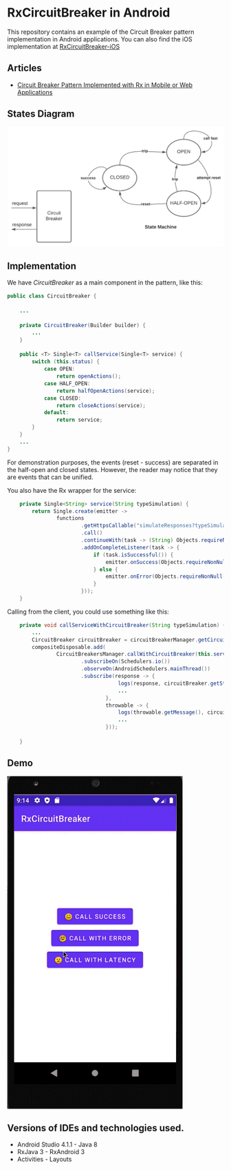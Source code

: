 # RxCircuitBreaker in Android

This repository contains an example of the Circuit Breaker pattern implementation in Android applications.
You can also find the iOS implementation at [RxCircuitBreaker-iOS](https://github.com/yaircarreno/RxCircuitBreaker-iOS)

## Articles

- [Circuit Breaker Pattern Implemented with Rx in Mobile or Web Applications](https://www.yaircarreno.com/2021/01/circuit-breaker-pattern-implemented.html)


## States Diagram

![Circuit Breaker Pattern](https://github.com/yaircarreno/RxCircuitBreaker-Android/blob/main/screenshots/circuit-breaker-diagram.png)

## Implementation

We have *CircuitBreaker* as a main component in the pattern, like this:

```java
public class CircuitBreaker {

    ...

    private CircuitBreaker(Builder builder) {
        ...
    }

    public <T> Single<T> callService(Single<T> service) {
        switch (this.status) {
            case OPEN:
                return openActions();
            case HALF_OPEN:
                return halfOpenActions(service);
            case CLOSED:
                return closeActions(service);
            default:
                return service;
        }
    }
    ...
}
```

For demonstration purposes, the events (reset - success) are separated in the half-open and closed states. However, the reader may notice that they are events that can be unified.

You also have the Rx wrapper for the service:

```java
	private Single<String> service(String typeSimulation) {
        return Single.create(emitter ->
                functions
                        .getHttpsCallable("simulateResponses?typeSimulation=" + typeSimulation)
                        .call()
                        .continueWith(task -> (String) Objects.requireNonNull(task.getResult()).getData())
                        .addOnCompleteListener(task -> {
                            if (task.isSuccessful()) {
                                emitter.onSuccess(Objects.requireNonNull(task.getResult()));
                            } else {
                                emitter.onError(Objects.requireNonNull(task.getException()));
                            }
                        }));
    }
```

Calling from the client, you could use something like this:

```java
	private void callServiceWithCircuitBreaker(String typeSimulation) {
        ...
        CircuitBreaker circuitBreaker = circuitBreakerManager.getCircuitBreaker("circuit-breaker-9", localPersistence);
        compositeDisposable.add(
                CircuitBreakersManager.callWithCircuitBreaker(this.service(typeSimulation), circuitBreaker)
                        .subscribeOn(Schedulers.io())
                        .observeOn(AndroidSchedulers.mainThread())
                        .subscribe(response -> {
                                    logs(response, circuitBreaker.getStatus().toString(), true);
                                    ...
                                },
                                throwable -> {
                                    logs(throwable.getMessage(), circuitBreaker.getStatus().toString(), false);
                                    ...
                                }));

    }
```

## Demo

![Circuit Breaker Pattern](https://github.com/yaircarreno/RxCircuitBreaker-Android/blob/main/screenshots/demo-circuit-breaker-android.gif)


## Versions of IDEs and technologies used.

- Android Studio 4.1.1 - Java 8
- RxJava 3 - RxAndroid 3
- Activities - Layouts


